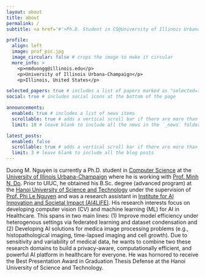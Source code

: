 ```yaml
---
layout: about
title: about
permalink: /
subtitle: <a href='#'>Ph.D. Student in CS@University of Illinois Urbana Champaign</a>. United States.

profile:
  align: left
  image: prof_pic.jpg
  image_circular: false # crops the image to make it circular
  more_info: >
    <p>nmduongg@illinois.edu</p>
    <p>University of Illinois Urbana-Champaign</p>
    <p>Illinois, United States</p>

selected_papers: true # includes a list of papers marked as "selected={true}"
social: true # includes social icons at the bottom of the page

announcements:
  enabled: true # includes a list of news items
  scrollable: true # adds a vertical scroll bar if there are more than 3 news items
  limit: 10 # leave blank to include all the news in the `_news` folder

latest_posts:
  enabled: false
  scrollable: true # adds a vertical scroll bar if there are more than 3 new posts items
  limit: 3 # leave blank to include all the blog posts
---
```


<!-- Write your biography here. Tell the world about yourself. Link to your favorite [subreddit](http://reddit.com). You can put a picture in, too. The code is already in, just name your picture `prof_pic.jpg` and put it in the `img/` folder.

Put your address / P.O. box / other info right below your picture. You can also disable any of these elements by editing `profile` property of the YAML header of your `_pages/about.md`. Edit `_bibliography/papers.bib` and Jekyll will render your [publications page](/al-folio/publications/) automatically.

Link to your social media connections, too. This theme is set up to use [Font Awesome icons](https://fontawesome.com/) and [Academicons](https://jpswalsh.github.io/academicons/), like the ones below. Add your Facebook, Twitter, LinkedIn, Google Scholar, or just disable all of them. -->

Duong M. Nguyen is currently a Ph.D. student in [Computer Science](https://siebelschool.illinois.edu/) at the [University of Illinois Urbana-Champaign](https://illinois.edu/) where he is working with [Prof. Minh N. Do](https://minhdo.ece.illinois.edu/). Prior to UIUC, he obtained his B.Sc. degree (advanced program) at the [Hanoi University of Science and Technology](https://hust.edu.vn/en/) under the supervision of [Prof. Phi Le Nguyen](https://scholar.google.com/citations?user=L_NKoQwAAAAJ&hl=en) and was a research assistant in [Institute for AI Innovation and Societal Impact (AI4LIFE)](https://ai4life.hust.edu.vn/). His research interests focus on developing computer vision (CV) and machine learning (ML) for AI in Healthcare. This spans in two main lines: (1) Improve model efficiency under heterogenous settings via federated learning and dataset condensation and (2) Developing AI solutions for medica image processing problems (e.g., histopathological imaging, time-lapsed imaging and cell growth). Due to sensitivity and variability of medical data, he wants to combine two these research domains to build a privacy-aware, computationally efficient, and powerful AI platform in healthcare for everyone. He was hornored to receive the Best Presentation Award in Graduation Thesis Defense at the Hanoi University of Science and Technology.